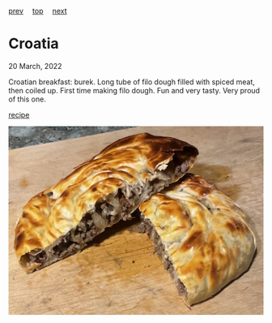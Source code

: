 [prev](cote_divoire.md)&emsp;
[top](../index.md)&emsp;
[next](cuba.md)
# Croatia
20 March, 2022


Croatian breakfast: burek. Long tube of filo dough filled with spiced
meat, then coiled up. First time making filo dough. Fun and very
tasty. Very proud of this one.

[recipe](http://www.patesmith.co/rolani-burek-rolled-croatian-meat-pastry/)

![breakfast](images/croatia.jpeg)
